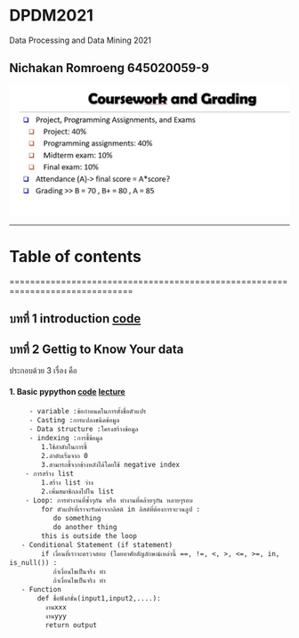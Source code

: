 # DPDM2021
Data Processing and Data Mining 2021
## Nichakan Romroeng 645020059-9


![grading image](DPDM21.JPG)


------------------------------------------------------------------------------
# Table of contents
==============================================================================
## บทที่ 1 introduction [code](https://github.com/nicha0524/DPDM2021/blob/main/intro.ipynb)
 
## บทที่ 2 Gettig to Know Your data
   ประกอบด้วย 3 เรื่อง คือ
  
   #### 1. Basic pypython [code](https://colab.research.google.com/github/nicha0524/DPDM2021/blob/main/Data101_(chapter2).ipynb#scrollTo=JwfbsPsB0U12) [lecture](https://github.com/nicha0524/DPDM2021/blob/main/%E0%B8%AA%E0%B8%A3%E0%B8%B8%E0%B8%9B%E0%B8%9A%E0%B8%97%E0%B8%97%E0%B8%B5%E0%B9%881.pdf)
         - variable :ข้อกำหนดในการตั้งชื่อตัวแปร
         - Casting :การแปลงชนิดข้อมูล
         - Data structure :โครงสร้างข้อมูล
         - indexing :การชี้ข้อมูล
            1.ใช้ลำดับในการชี้
            2.ลำดับเริ่มจาก 0
            3.สามารถชี้จากข้างหลังได้โดยใช้ negative index
        - การสร้าง list
            1.สร้าง list ว่าง
            2.เพิ่มสมาชิกลงไปใน list
        - Loop: การทำงานที่ซ้ำๆกัน หรือ ทำงานที่คล้ายๆกัน หลายๆรอบ
            for ตัวแปรที่เราจะรับค่าจากลิสต์ in ลิสต์ที่ต้องการจะวนลูป :
               do something
               do another thing
            this is outside the loop
       - Conditional Statement (if statement)
            if เงื่อนที่เราจะตรวจสอบ (โดยอาศัยสัญลักษณ์เหล่านี้ ==, !=, <, >, <=, >=, in, is_null()) :
               ถ้าเงื่อนไขเป็นจริง ทำ 
               ถ้าเงื่อนไขเป็นจริง ทำ
       - Function
           def ชื่อฟังก์ชั่น(input1,input2,....):
             งานxxx
             งานyyy
             return output
